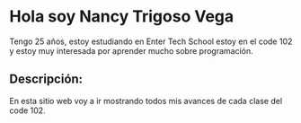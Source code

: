 # Hola soy **Nancy Trigoso Vega**  

Tengo 25 años, estoy estudiando en Enter Tech School estoy en el code 102 y estoy muy interesada por aprender mucho sobre programación.  

## Descripción:  

En esta sitio web voy a ir mostrando todos mis avances de cada clase del code 102.  


